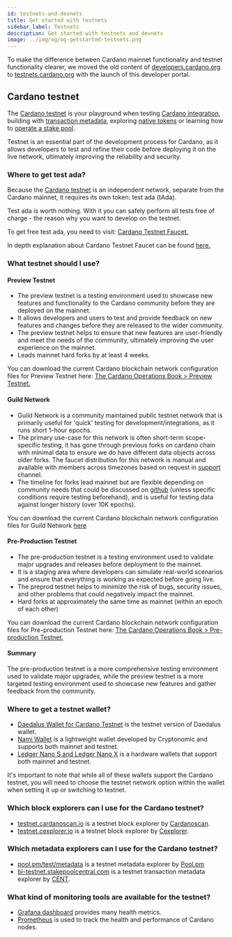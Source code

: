 ```yaml
---
id: testnets-and-devnets
title: Get started with testnets
sidebar_label: Testnets
description: Get started with testnets and devnets
image: ../img/og/og-getstarted-testnets.png
--- 
```


To make the difference between Cardano mainnet functionality and testnet functionality clearer, we moved the old content of [developers.cardano.org](https://developers.cardano.org) to [testnets.cardano.org](https://testnets.cardano.org) with the launch of this developer portal.
## Cardano testnet
The [Cardano testnet](https://testnets.cardano.org/en/testnets/cardano/overview/) is your playground when testing [Cardano integration](/docs/integrate-cardano/), building with [transaction metadata](/docs/transaction-metadata/), exploring [native tokens](/docs/native-tokens/) or learning how to [operate a stake pool](/docs/operate-a-stake-pool/).

Testnet is an essential part of the development process for Cardano, as it allows developers to test and refine their code before deploying it on the live network, ultimately improving the reliability and security.

### Where to get test ada?

Because the [Cardano testnet](https://docs.cardano.org/cardano-testnet/overview/) is an independent network, separate from the Cardano mainnet, it requires its own token: test ada (tAda).

Test ada is worth nothing. With it you can safely perform all tests free of charge - the reason why you want to develop on the testnet. 

To get free test ada, you need to visit: [Cardano Testnet Faucet.](https://docs.cardano.org/cardano-testnet/tools/faucet)

In depth explanation about Cardano Testnet Faucet can be found [here.](/docs/integrate-cardano/testnet-faucet/)

### What testnet should I use?

#### Preview Testnet

- The preview testnet is a testing environment used to showcase new features and functionality to the Cardano community before they are deployed on the mainnet.
- It allows developers and users to test and provide feedback on new features and changes before they are released to the wider community.
- The preview testnet helps to ensure that new features are user-friendly and meet the needs of the community, ultimately improving the user experience on the mainnet.
- Leads mainnet hard forks by at least 4 weeks. 

You can download the current Cardano blockchain network configuration files for Preview Testnet here: [The Cardano Operations Book > Preview Testnet.](https://book.world.dev.cardano.org/environments.html#preview-testnet)

#### Guild Network

- Guild Network is a community maintained public testnet network that is primarily useful for 'quick' testing for development/integrations, as it runs short 1-hour epochs.
- The primary use-case for this network is often short-term scope-specific testing, it has gone through previous forks on cardano chain with minimal data to ensure we do have different data objects across older forks. The faucet distribution for this network is manual and available with members across timezones based on request in [support](https://t.me/guild_operators_official) channel.
- The timeline for forks lead mainnet but are flexible depending on community needs that could be discussed on [github](https://github.com/cardano-community/guild-operators/) (unless specific conditions require testing beforehand), and is useful for testing data against longer history (over 10K epochs).

You can download the current Cardano blockchain network configuration files for Guild Network [here](https://github.com/cardano-community/guild-operators/tree/alpha/files)

#### Pre-Production Testnet

- The pre-production testnet is a testing environment used to validate major upgrades and releases before deployment to the mainnet.
- It is a staging area where developers can simulate real-world scenarios and ensure that everything is working as expected before going live.
- The preprod testnet helps to minimize the risk of bugs, security issues, and other problems that could negatively impact the mainnet.
- Hard forks at approximately the same time as mainnet (within an epoch of each other)

You can download the current Cardano blockchain network configuration files for Pre-production Testnet here: [The Cardano Operations Book > Pre-production Testnet.](https://book.world.dev.cardano.org/environments.html#pre-production-testnet)

#### Summary

The pre-production testnet is a more comprehensive testing environment used to validate major upgrades, while the preview testnet is a more targeted testing environment used to showcase new features and gather feedback from the community.

### Where to get a testnet wallet?
- [Daedalus Wallet for Cardano Testnet](https://testnets.cardano.org/en/testnets/cardano/get-started/wallet/) is the testnet version of Daedalus wallet.
- [Nami Wallet](https://namiwallet.io/) is a lightweight wallet developed by Cryptonomic and supports both mainnet and testnet. 
- [Ledger Nano S and Ledger Nano X](https://www.ledger.com/) is a hardware wallets that support both mainnet and testnet.

It's important to note that while all of these wallets support the Cardano testnet, you will need to choose the testnet network option within the wallet when setting it up or switching to testnet.

### Which block explorers can I use for the Cardano testnet?
- [testnet.cardanoscan.io](https://testnet.cardanoscan.io) is a testnet block explorer by [Cardanoscan](https://cardanoscan.io).
- [testnet.cexplorer.io](https://testnet.cexplorer.io/) is a testnet block explorer by [Cexplorer](https://cexplorer.io).

### Which metadata explorers can I use for the Cardano testnet?
- [pool.pm/test/metadata](https://pool.pm/test/metadata) is a testnet metadata explorer by [Pool.pm](https://pool.pm/)
- [bi-testnet.stakepoolcentral.com](https://bi-testnet.stakepoolcentral.com) is a testnet transaction metadata explorer by [CENT](https://cent.stakepoolcentral.com).

### What kind of monitoring tools are available for the testnet?
- [Grafana dashboard](https://monitoring.cardano-testnet.iohkdev.io/grafana/d/Oe0reiHef/cardano-application-metrics-v2?orgId=1&refresh=1m&from=now-7d&to=now) provides many health metrics.
- [Prometheus](/docs/stake-pool-course/handbook/apply-logging-prometheus/#docusaurus_skipToContent_fallback) is used to track the health and performance of Cardano nodes.
